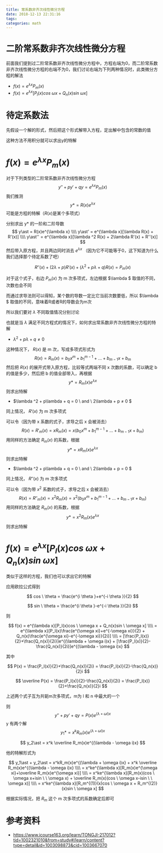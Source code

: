 ```yaml
---
title: 常系数非齐次线性微分方程
date: 2018-12-13 22:31:16
tags:
categories: math
---
```


# 二阶常系数非齐次线性微分方程

前面我们提到过二阶常系数非齐次线性微分方程中，方程右端为0，而二阶常系数非齐次线性微分方程的右端不为0，我们讨论右端为下列两种情况时，此类微分方程的解法

-  $f(x)=e^{\lambda x}P_m(x)$
-  $f(x)=e^{\lambda x}[P_l(x) cos \ \omega x + Q_n(x) sin \ \omega x ]$  

# 待定系数法

先假设一个解的形式，然后把这个形式解带入方程，定出解中包含的常数的值

这种方法不用积分就可以求出y的特解



# $f(x)=e^{\lambda x}P_m(x)$

对于下列类型的二阶常系数非齐次线性微分方程
$$
y''+py'+qy=e^{\lambda x}P_m(x)
$$
我们推测
$$
y\ast = R(x)e^{\lambda x}
$$
可能是方程的特解（$R(x)$是某个多项式）

分别求出 y* 的一阶和二阶导数
$$
y\ast = R(x)e^{\lambda x} \\\\
y\ast' = e^{\lambda x}[\lambda R(x) + R'(x)] \\\\
y\ast'' = e^{\lambda x}[\lambda ^2 R(x) + 2\lambda R'(x) + R''(x)]
$$
然后带入原方程，并且两边同时消去 $e^{\lambda x}$  （因为它不可能等于0，这下知道为什么我们选择那个待定系数了吧）


$$
R''(x) + (2\lambda + p)R'(x) + (\lambda ^2 + p\lambda + q)R(x) = P_m(x)
$$



对于这个式子，右边 $P_m(x)$ 为 m 次多项式，左边根据 $\lambda $ 取值的不同，次数也会不同

而通过求导法则可以得知，某个数的导数一定比它当前次数要低，所以 $\lambda $ 取值的不同，意味着R或者R的导数会为m次

所以我们要对 $\lambda$ 不同取值情况分别讨论

也就是当 $\lambda$ 满足不同方程式的情况下，如何求出常系数非齐次线性微分方程的特解

-  $\lambda ^2 + p\lambda + q ≠ 0$ 

  这种情况下， $R(x)$ 是 m 次，写成多项式形式为
  $$
  R(x) = R_m(x) = b_0x^m + b_1^{m-1} + ... + b_{m-1}x + b_m
  $$
  然后把 $R(x)$ 的展开式带入原方程，比较等式两端不同 x 次数的系数，可以确定 b 的值是多少，然后把 b 的值全部带入，再根据
  $$
  y\ast = R_m(x)e^{\lambda x}
  $$
  则求出特解

-  $\lambda ^2 + p\lambda + q = 0 \  and \  2\lambda + p ≠ 0 $

  同上情况， $R'(x)$ 为 m 次多项式 

  可以令（因为带 x 系数的式子，求导之后 x 会被消去）
  $$
  R(x) = R'_m(x) = xR_m(x) = x(b_0x^m + b_1^{m-1} + ... + b_{m-1}x + b_m)
  $$
  用同样的方法确定 $R_m(x)$ 的系数，根据
  $$
  y\ast = xR_m(x)e^{\lambda x}
  $$
  则求出特解

-  $\lambda ^2 + p\lambda + q = 0 \  and \  2\lambda + p = 0 $ 

  同上情况， $R''(x)$ 为 m 次多项式 

  可以令（因为带 $x^2$ 系数的式子，求导之后 x 会被消去）
  $$
  R(x) = R''_m(x) = x^2R_m(x) = x^2(b_0x^m + b_1^{m-1} + ... + b_{m-1}x + b_m)
  $$
  用同样的方法确定 $R_m(x)$ 的系数，根据
  $$
  y\ast = x^2R_m(x)e^{\lambda x}
  $$
  则求出特解




# $f(x)=e^{\lambda x}[P_l(x) cos \ \omega x + Q_n(x) sin \ \omega x ]$ 

类似于这样的方程，我们也可以求出它的特解

应用欧拉公式得到


$$
cos \ \theta = \frac{e^{i \theta }+e^{-i \theta }}{2}
$$

$$
sin \ \theta = \frac{e^{i \theta }-e^{-i \theta }}{2i}
$$

则


$$
f(x) = e^{\lambda x}[P_l(x)cos \ \omega x + Q_n(x)sin \ \omega x] \\\\
= e^{\lambda x}[P_l(x)\frac{e^{\omega xi}+e^{-\omega xi}}{2} + Q_n(x)\frac{e^{\omega xi}-e^{-\omega xi}}{2i}] \\\\
= [\frac{P_l(x)}{2}+\frac{Q_n(x)}{2i}]e^{(\lambda + \omega i)x} + [\frac{P_l(x)}{2}-\frac{Q_n(x)}{2i}]e^{(\lambda - \omega i)x}
$$


其中


$$
P(x) = \frac{P_l(x)}{2}+\frac{Q_n(x)}{2i} = \frac{P_l(x)}{2}-\frac{Q_n(x)}{2}i
$$

$$
\overline P(x) = \frac{P_l(x)}{2}-\frac{Q_n(x)}{2i} = \frac{P_l(x)}{2}+\frac{Q_n(x)}{2}i
$$


上述两个式子互为共轭m次多项式，m为 l 和 n 中最大的一个

则
$$
y'' + py' + qy = P(x)e^{(\lambda + \omega i)x}
$$
y 有两个解
$$
y_1\ast = x^kR_m(x)e^{(\lambda + \omega i)x}
$$

$$
y_2\ast = x^k \overline R_m(x)e^{(\lambda - \omega i)x}
$$

他的特解形式为


$$
y_1\ast + y_2\ast = x^kR_m(x)e^{(\lambda + \omega i)x} + x^k \overline R_m(x)e^{(\lambda - \omega i)x} \\\\
= x^ke^{\lambda x}[R_m(x)e^{\omega xi}+\overline R_m(x)e^{\omega xi}] \\\\
= x^ke^{\lambda x}[R_m(x)(cos \ \omega x+isin \ \ \omega x) + \overline R_m(x)(cos \ \omega x-isin \ \ \omega x)] \\\\
= x^ke^{\lambda x}[R_m^{(1)}(x)cos \ \omega x + R_m^{(2)}(x)sin \ \omega x]
$$


根据实际情况，把 $R_m$ 这个 m 次多项式的系数确定后即可



# 参考资料

- https://www.icourse163.org/learn/TONGJI-217012?tid=1002321010&from=study#/learn/content?type=detail&id=1003098873&cid=1003667070